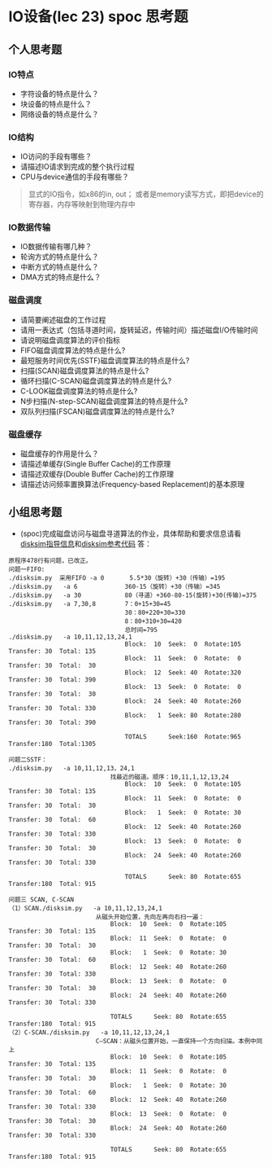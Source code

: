 # IO设备(lec 23) spoc 思考题

## 个人思考题
### IO特点 
 - 字符设备的特点是什么？
 - 块设备的特点是什么？
 - 网络设备的特点是什么？

### IO结构
 - IO访问的手段有哪些？
 - 请描述IO请求到完成的整个执行过程
 - CPU与device通信的手段有哪些？

> 显式的IO指令，如x86的in, out； 或者是memory读写方式，即把device的寄存器，内存等映射到物理内存中 

### IO数据传输
 - IO数据传输有哪几种？
 - 轮询方式的特点是什么？
 - 中断方式的特点是什么？
 - DMA方式的特点是什么？

### 磁盘调度
 - 请简要阐述磁盘的工作过程
 - 请用一表达式（包括寻道时间，旋转延迟，传输时间）描述磁盘I/O传输时间
 - 请说明磁盘调度算法的评价指标
 - FIFO磁盘调度算法的特点是什么?
 - 最短服务时间优先(SSTF)磁盘调度算法的特点是什么?
 - 扫描(SCAN)磁盘调度算法的特点是什么?
 - 循环扫描(C-SCAN)磁盘调度算法的特点是什么?
 - C-LOOK磁盘调度算法的特点是什么?
 - N步扫描(N-step-SCAN)磁盘调度算法的特点是什么?
 - 双队列扫描(FSCAN)磁盘调度算法的特点是什么?

### 磁盘缓存
 - 磁盘缓存的作用是什么？
 - 请描述单缓存(Single Buffer Cache)的工作原理
 - 请描述双缓存(Double Buffer Cache)的工作原理
 - 请描述访问频率置换算法(Frequency-based Replacement)的基本原理

## 小组思考题
 - (spoc)完成磁盘访问与磁盘寻道算法的作业，具体帮助和要求信息请看[disksim指导信息](https://github.com/chyyuu/ucore_lab/blob/master/related_info/lab8/disksim-homework.md)和[disksim参考代码](https://github.com/chyyuu/ucore_lab/blob/master/related_info/lab8/disksim-homework.py)
答：
```
原程序478行有问题，已改正。
问题一FIFO:
./disksim.py  采用FIFO -a 0		5.5*30（旋转）+30（传输）=195
./disksim.py   -a 6				360-15（旋转）+30（传输）=345
./disksim.py   -a 30			80（寻道）+360-80-15(旋转)+30(传输)=375
./disksim.py   -a 7,30,8		7：0+15+30=45
								30：80+220+30=330
								8：80+310+30=420
								总时间=795
./disksim.py   -a 10,11,12,13,24,1
								Block:  10  Seek:  0  Rotate:105  Transfer: 30  Total: 135
								Block:  11  Seek:  0  Rotate:  0  Transfer: 30  Total:  30
								Block:  12  Seek: 40  Rotate:320  Transfer: 30  Total: 390
								Block:  13  Seek:  0  Rotate:  0  Transfer: 30  Total:  30
								Block:  24  Seek: 40  Rotate:260  Transfer: 30  Total: 330
								Block:   1  Seek: 80  Rotate:280  Transfer: 30  Total: 390

								TOTALS      Seek:160  Rotate:965  Transfer:180  Total:1305

问题二SSTF：
./disksim.py   -a 10,11,12,13，24,1
							找最近的磁道。顺序：10,11,1,12,13,24
								Block:  10  Seek:  0  Rotate:105  Transfer: 30  Total: 135
								Block:  11  Seek:  0  Rotate:  0  Transfer: 30  Total:  30
								Block:   1  Seek:  0  Rotate: 30  Transfer: 30  Total:  60
								Block:  12  Seek: 40  Rotate:260  Transfer: 30  Total: 330
								Block:  13  Seek:  0  Rotate:  0  Transfer: 30  Total:  30
								Block:  24  Seek: 40  Rotate:260  Transfer: 30  Total: 330

								TOTALS      Seek: 80  Rotate:655  Transfer:180  Total: 915
								
问题三 SCAN, C-SCAN
（1）SCAN./disksim.py   -a 10,11,12,13,24,1
						从磁头开始位置，先向左再向右扫一遍：
							Block:  10  Seek:  0  Rotate:105  Transfer: 30  Total: 135
							Block:  11  Seek:  0  Rotate:  0  Transfer: 30  Total:  30
							Block:   1  Seek:  0  Rotate: 30  Transfer: 30  Total:  60
							Block:  12  Seek: 40  Rotate:260  Transfer: 30  Total: 330
							Block:  13  Seek:  0  Rotate:  0  Transfer: 30  Total:  30
							Block:  24  Seek: 40  Rotate:260  Transfer: 30  Total: 330

							TOTALS      Seek: 80  Rotate:655  Transfer:180  Total: 915
（2）C-SCAN./disksim.py   -a 10,11,12,13,24,1
						C—SCAN：从磁头位置开始，一直保持一个方向扫描。本例中同上
							Block:  10  Seek:  0  Rotate:105  Transfer: 30  Total: 135
							Block:  11  Seek:  0  Rotate:  0  Transfer: 30  Total:  30
							Block:   1  Seek:  0  Rotate: 30  Transfer: 30  Total:  60
							Block:  12  Seek: 40  Rotate:260  Transfer: 30  Total: 330
							Block:  13  Seek:  0  Rotate:  0  Transfer: 30  Total:  30
							Block:  24  Seek: 40  Rotate:260  Transfer: 30  Total: 330

							TOTALS      Seek: 80  Rotate:655  Transfer:180  Total: 915
```

